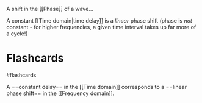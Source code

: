 A shift in the [[Phase]] of a wave...

A constant [[Time domain|time delay]] is a *linear* phase shift (phase is *not* constant - for higher frequencies, a given time interval takes up far more of a cycle!)

# Flashcards
#flashcards 

A ==constant delay== in the [[Time domain]] corresponds to a ==linear phase shift== in the [[Frequency domain]].
<!--SR:!2022-04-19,52,250!2022-04-02,44,270-->

